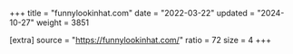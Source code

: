 +++
title = "funnylookinhat.com"
date = "2022-03-22"
updated = "2024-10-27"
weight = 3851

[extra]
source = "https://funnylookinhat.com/"
ratio = 72
size = 4
+++
